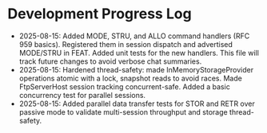 # Development Progress Log

- 2025-08-15: Added MODE, STRU, and ALLO command handlers (RFC 959 basics). Registered them in session dispatch and advertised MODE/STRU in FEAT. Added unit tests for the new handlers. This file will track future changes to avoid verbose chat summaries.
- 2025-08-15: Hardened thread-safety: made InMemoryStorageProvider operations atomic with a lock, snapshot reads to avoid races. Made FtpServerHost session tracking concurrent-safe. Added a basic concurrency test for parallel sessions.
- 2025-08-15: Added parallel data transfer tests for STOR and RETR over passive mode to validate multi-session throughput and storage thread-safety.
